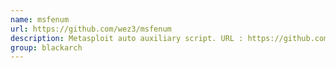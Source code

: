 ```yaml
---
name: msfenum
url: https://github.com/wez3/msfenum
description: Metasploit auto auxiliary script. URL : https://github.com/wez3/msfenum Groups : blackarch blackarch-automation blackarch-exploitation
group: blackarch
---
```

